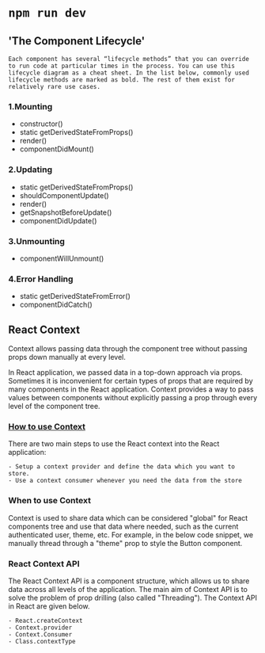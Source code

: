 # `npm run dev`

## 'The Component Lifecycle'

    Each component has several “lifecycle methods” that you can override to run code at particular times in the process. You can use this lifecycle diagram as a cheat sheet. In the list below, commonly used lifecycle methods are marked as bold. The rest of them exist for relatively rare use cases.

### 1.Mounting

- constructor()
- static getDerivedStateFromProps()
- render()
- componentDidMount()

### 2.Updating

- static getDerivedStateFromProps()
- shouldComponentUpdate()
- render()
- getSnapshotBeforeUpdate()
- componentDidUpdate()

### 3.Unmounting

- componentWillUnmount()

### 4.Error Handling

- static getDerivedStateFromError()
- componentDidCatch()

## React Context

Context allows passing data through the component tree without passing props down manually at every level.

In React application, we passed data in a top-down approach via props. Sometimes it is inconvenient for certain types of props that are required by many components in the React application. Context provides a way to pass values between components without explicitly passing a prop through every level of the component tree.

### [How to use Context](https://www.javatpoint.com/react-context)

There are two main steps to use the React context into the React application:

    - Setup a context provider and define the data which you want to store.
    - Use a context consumer whenever you need the data from the store

### When to use Context

Context is used to share data which can be considered "global" for React components tree and use that data where needed, such as the current authenticated user, theme, etc. For example, in the below code snippet, we manually thread through a "theme" prop to style the Button component.

### React Context API

The React Context API is a component structure, which allows us to share data across all levels of the application. The main aim of Context API is to solve the problem of prop drilling (also called "Threading"). The Context API in React are given below.

    - React.createContext
    - Context.provider
    - Context.Consumer
    - Class.contextType
